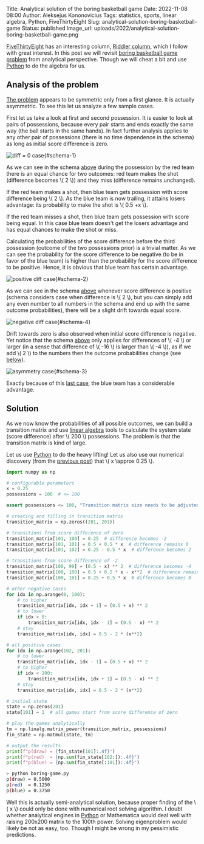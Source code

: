 Title: Analytical solution of the boring basketball game
Date: 2022-11-08 08:00
Author: Aleksejus Kononovicius
Tags: statistics, sports, linear algebra, Python, FiveThirtyEight
Slug: analytical-solution-boring-basketball-game
Status: published
Image_url: uploads/2022/analytical-solution-boring-basketball-game.png

[FiveThirtyEight](https://fivethirtyeight.com/) has an interesting column,
[Riddler column](https://fivethirtyeight.com/tag/the-riddler/), which I
follow with great interest. In this post we will revisit [boring basketball
game problem]({filename}/articles/2022/boring-basketball-game.md) from analytical
perspective. Though we will cheat a bit and use [Python](/tag/python/) to do
the algebra for us.<!--more-->

## Analysis of the problem

[The problem]({filename}/articles/2022/boring-basketball-game.md) appears to be
symmetric only from a first glance. It is actually asymmetric. To see this
let us analyze a few sample cases.

First let us take a look at first and second possession. It is easier to
look at pairs of possessions, because every pair starts and ends exactly the
same way (the ball starts in the same hands). In fact further analysis
applies to any other pair of possessions (there is no time dependence in the
schema) as long as initial score difference is zero.

![diff = 0 case]({static}/uploads/2022/boring-basketball-schema-1.png
"Case when initial difference in score is zero. Circles represent states
(colored based on the team possessing the ball) reachable via transitions.
These are represented by darker (made the shot) and lighter (missed the
shot) arrows."){#schema-1}

As we can see in the schema [above](#schema-1) during the possession by the
red team there is an equal chance for two outcomes: red team makes the shot
(difference becomes \\\( 2 \\\)) and they miss (difference remains
unchanged).

If the red team makes a shot, then blue team gets possession with score
difference being \\\( 2 \\\). As the blue team is now trailing, it
attains losers advantage: its probability to make the shot is \\\( 0.5 +x
\\\).

If the red team misses a shot, then blue team gets possession with score
being equal. In this case blue team doesn't get the losers advantage and has
equal chances to make the shot or miss.

Calculating the probabilities of the score difference before the third
possession (outcome of the two possessions prior) is a trivial matter. As we
can see the probability for the score difference to be negative (to be in
favor of the blue team) is higher than the probability for the score
difference to be positive. Hence, it is obvious that blue team has certain
advantage.

![positive diff case]({static}/uploads/2022/boring-basketball-schema-2.png
"Case when initial difference in score is positive."){#schema-2}

As we can see in the schema [above](#schema-2) whenever score difference is
positive (schema considers case when difference is \\\( 2 \\\), but you can
simply add any even number to all numbers in the schema and end up with the
same outcome probabilities), there will be a slight drift towards equal
score.

![negative diff case]({static}/uploads/2022/boring-basketball-schema-4.png
"Case when initial difference in score is negative (-4 or
larger)."){#schema-4}

Drift towards zero is also observed when initial score difference is
negative. Yet notice that the schema [above](#schema-4) only applies for
differences of \\\( -4 \\\) or larger (in a sense that difference of \\\(
-16 \\\) is larger than \\\( -4 \\\)), as if we add \\\( 2 \\\) to the
numbers then the outcome probabilities change (see [below](#schema-3)).

![asymmetry case]({static}/uploads/2022/analytical-solution-boring-basketball-game.png
"Case which breaks symmetry between negative and positive score
differences."){#schema-3}

Exactly because of this [last case](#schema-3), the blue team has a
considerable advantage.

## Solution

As we now know the probabilities of all possible outcomes, we can build a
transition matrix and use [linear algebra](/tag/linear-algebra/) tools to
calculate the system state (score difference) after \\\( 200 \\\)
possessions. The problem is that the transition matrix is kind of large.

Let us use [Python](/tag/python/) to do the heavy lifting! Let us also use
our numerical discovery (from the [previous
post]({filename}/articles/2022/boring-basketball-game.md)) that
\\\( x \approx 0.25 \\\).

```python
import numpy as np

# configurable parameters
x = 0.25
possessions = 100  # <= 100

assert possessions <= 100, "Transition matrix size needs to be adjusted manually"

# creating and filling in transition matrix
transition_matrix = np.zeros((201, 201))

# transitions from score difference of zero
transition_matrix[101, 100] = 0.25  # difference becomes -2
transition_matrix[101, 101] = 0.5 + 0.5 * x  # difference remains 0
transition_matrix[101, 102] = 0.25 - 0.5 * x  # difference becomes 2

# transitions from score difference of -2
transition_matrix[100, 99] = (0.5 - x) ** 2  # difference becomes -4
transition_matrix[100, 100] = 0.5 + 0.5 * x - x**2  # difference remains -2
transition_matrix[100, 101] = 0.25 + 0.5 * x  # difference becomes 0

# other negative cases
for idx in np.arange(0, 100):
    # to higher
    transition_matrix[idx, idx + 1] = (0.5 + x) ** 2
    # to lower
    if idx > 0:
        transition_matrix[idx, idx - 1] = (0.5 - x) ** 2
    # stay
    transition_matrix[idx, idx] = 0.5 - 2 * (x**2)

# all positive cases
for idx in np.arange(102, 201):
    # to lower
    transition_matrix[idx, idx - 1] = (0.5 + x) ** 2
    # to higher
    if idx < 200:
        transition_matrix[idx, idx + 1] = (0.5 - x) ** 2
    # stay
    transition_matrix[idx, idx] = 0.5 - 2 * (x**2)

# initial state
state = np.zeros(201)
state[101] = 1  # all games start from score difference of zero

# play the games analytically
tm = np.linalg.matrix_power(transition_matrix, possessions)
fin_state = np.matmul(state, tm)

# output the results
print(f"p(draw) = {fin_state[101]:.4f}")
print(f"p(red)  = {np.sum(fin_state[102:]):.4f}")
print(f"p(blue) = {np.sum(fin_state[:101]):.4f}")
```
```bash
> python boring-game.py
p(draw) = 0.5000
p(red)  = 0.1250
p(blue) = 0.3750
```

Well this is actually semi-analytical solution, because proper finding of
the \\\( x \\\) could only be done with numerical root solving algorithm. I
doubt whether analytical engines in [Python](/tag/python/) or
Mathematica would deal well with raising 200x200 matrix to the 100th power.
Solving eigenproblem would likely be not as easy, too. Though I might be wrong
in my pessimistic predictions.
